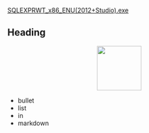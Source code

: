[SQLEXPRWT_x86_ENU(2012+Studio).exe](https://drive.google.com/file/d/1dFkfM1J-GXgetCNk1DDEizYWzOuciu7G/view?usp=drive_link)
## Heading

<div align="center">
  <img src="..." height="100" />

</div>

- bullet
- list
- in
- markdown
